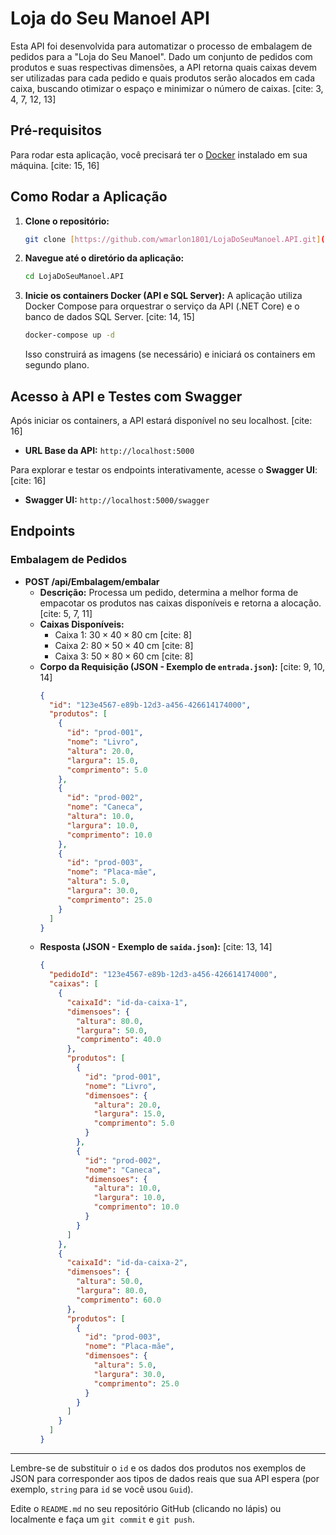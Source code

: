 ﻿# Loja do Seu Manoel API

Esta API foi desenvolvida para automatizar o processo de embalagem de pedidos para a "Loja do Seu Manoel". Dado um conjunto de pedidos com produtos e suas respectivas dimensões, a API retorna quais caixas devem ser utilizadas para cada pedido e quais produtos serão alocados em cada caixa, buscando otimizar o espaço e minimizar o número de caixas. [cite: 3, 4, 7, 12, 13]

## Pré-requisitos

Para rodar esta aplicação, você precisará ter o [Docker](https://www.docker.com/get-started) instalado em sua máquina. [cite: 15, 16]

## Como Rodar a Aplicação

1.  **Clone o repositório:**
    ```bash
    git clone [https://github.com/wmarlon1801/LojaDoSeuManoel.API.git](https://github.com/wmarlon1801/LojaDoSeuManoel.API.git)
    ```
2.  **Navegue até o diretório da aplicação:**
    ```bash
    cd LojaDoSeuManoel.API
    ```
3.  **Inicie os containers Docker (API e SQL Server):**
    A aplicação utiliza Docker Compose para orquestrar o serviço da API (.NET Core) e o banco de dados SQL Server. [cite: 14, 15]
    ```bash
    docker-compose up -d
    ```
    Isso construirá as imagens (se necessário) e iniciará os containers em segundo plano.

## Acesso à API e Testes com Swagger

Após iniciar os containers, a API estará disponível no seu localhost. [cite: 16]

* **URL Base da API:** `http://localhost:5000`

Para explorar e testar os endpoints interativamente, acesse o **Swagger UI**: [cite: 16]

* **Swagger UI:** `http://localhost:5000/swagger`

## Endpoints

### Embalagem de Pedidos

* **POST /api/Embalagem/embalar**
    * **Descrição:** Processa um pedido, determina a melhor forma de empacotar os produtos nas caixas disponíveis e retorna a alocação. [cite: 5, 7, 11]
    * **Caixas Disponíveis:**
        * Caixa 1: $30 \times 40 \times 80$ cm [cite: 8]
        * Caixa 2: $80 \times 50 \times 40$ cm [cite: 8]
        * Caixa 3: $50 \times 80 \times 60$ cm [cite: 8]
    * **Corpo da Requisição (JSON - Exemplo de `entrada.json`):** [cite: 9, 10, 14]
        ```json
        {
          "id": "123e4567-e89b-12d3-a456-426614174000",
          "produtos": [
            {
              "id": "prod-001",
              "nome": "Livro",
              "altura": 20.0,
              "largura": 15.0,
              "comprimento": 5.0
            },
            {
              "id": "prod-002",
              "nome": "Caneca",
              "altura": 10.0,
              "largura": 10.0,
              "comprimento": 10.0
            },
            {
              "id": "prod-003",
              "nome": "Placa-mãe",
              "altura": 5.0,
              "largura": 30.0,
              "comprimento": 25.0
            }
          ]
        }
        ```
    * **Resposta (JSON - Exemplo de `saida.json`):** [cite: 13, 14]
        ```json
        {
          "pedidoId": "123e4567-e89b-12d3-a456-426614174000",
          "caixas": [
            {
              "caixaId": "id-da-caixa-1",
              "dimensoes": {
                "altura": 80.0,
                "largura": 50.0,
                "comprimento": 40.0
              },
              "produtos": [
                {
                  "id": "prod-001",
                  "nome": "Livro",
                  "dimensoes": {
                    "altura": 20.0,
                    "largura": 15.0,
                    "comprimento": 5.0
                  }
                },
                {
                  "id": "prod-002",
                  "nome": "Caneca",
                  "dimensoes": {
                    "altura": 10.0,
                    "largura": 10.0,
                    "comprimento": 10.0
                  }
                }
              ]
            },
            {
              "caixaId": "id-da-caixa-2",
              "dimensoes": {
                "altura": 50.0,
                "largura": 80.0,
                "comprimento": 60.0
              },
              "produtos": [
                {
                  "id": "prod-003",
                  "nome": "Placa-mãe",
                  "dimensoes": {
                    "altura": 5.0,
                    "largura": 30.0,
                    "comprimento": 25.0
                  }
                }
              ]
            }
          ]
        }
        ```
---

Lembre-se de substituir o `id` e os dados dos produtos nos exemplos de JSON para corresponder aos tipos de dados reais que sua API espera (por exemplo, `string` para `id` se você usou `Guid`).

Edite o `README.md` no seu repositório GitHub (clicando no lápis) ou localmente e faça um `git commit` e `git push`.
